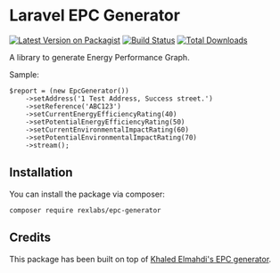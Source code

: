 # Laravel EPC Generator

[![Latest Version on Packagist](https://img.shields.io/packagist/v/xxlilbopeepsxx/epc-generator.svg?style=flat-square)](https://packagist.org/packages/xxlilbopeepsxx/epc-generator)
[![Build Status](https://img.shields.io/travis/xxlilbopeepsxx/epc-generator/master.svg?style=flat-square)](https://travis-ci.org/xxlilbopeepsxx/epc-generator)
[![Total Downloads](https://img.shields.io/packagist/dt/xxlilbopeepsxx/epc-generator.svg?style=flat-square)](https://packagist.org/packages/xxlilbopeepsxx/epc-generator)

A library to generate Energy Performance Graph.

Sample:

```
$report = (new EpcGenerator())
    ->setAddress('1 Test Address, Success street.')
    ->setReference('ABC123')
    ->setCurrentEnergyEfficiencyRating(40)
    ->setPotentialEnergyEfficiencyRating(50)
    ->setCurrentEnvironmentalImpactRating(60)
    ->setPotentialEnvironmentalImpactRating(70)
    ->stream();
```

## Installation

You can install the package via composer:

```
composer require rexlabs/epc-generator
```

## Credits

This package has been built on top of [Khaled Elmahdi's EPC generator](https://github.com/mywebapplication/epc-generator).
